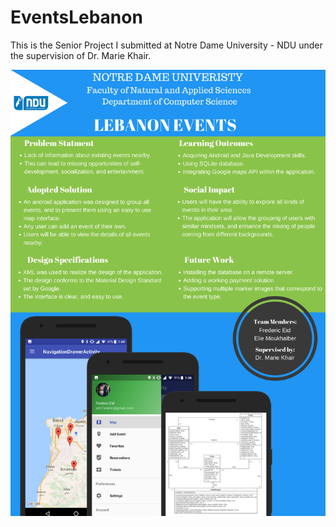 # EventsLebanon
This is the Senior Project I submitted at Notre Dame University - NDU under the supervision of Dr. Marie Khair.

![Project Poster](Senior%20Project%20Poster%20-%20Frederic%20Eid%20-%20Elie%20Moukhaiber.png)
